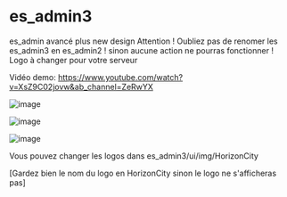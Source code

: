 # es_admin3
es_admin avancé plus new design 
Attention ! Oubliez pas de renomer les es_admin3 en es_admin2 ! sinon aucune action ne pourras fonctionner !
Logo à changer pour votre serveur

Vidéo demo:
https://www.youtube.com/watch?v=XsZ9C02jovw&ab_channel=ZeRwYX

![image](https://user-images.githubusercontent.com/74712790/151912801-38af4461-f1f4-4ff6-bd2a-c26794009b36.png)

![image](https://user-images.githubusercontent.com/74712790/151912819-f2b72ef2-58eb-4961-aa09-d4e6f415f9e3.png)

![image](https://user-images.githubusercontent.com/74712790/151912835-5ae5da1f-f0e7-4585-8aed-923b5c73953d.png)


Vous pouvez changer les logos dans es_admin3/ui/img/HorizonCity 

[Gardez bien le nom du logo en HorizonCity sinon le logo ne s'afficheras pas]
